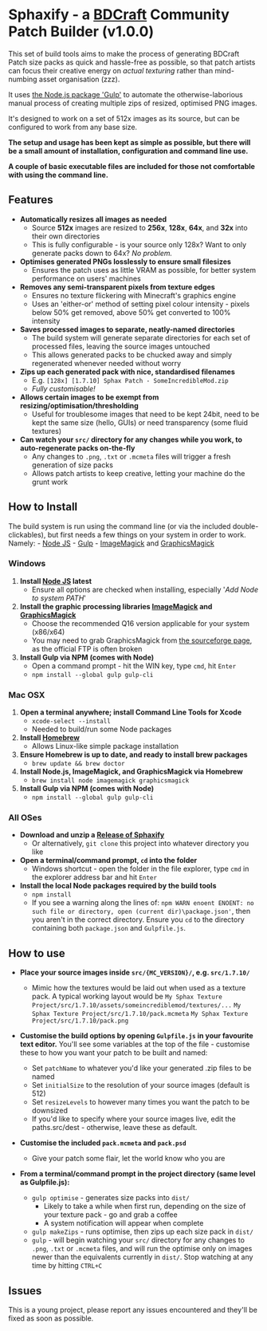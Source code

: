 Sphaxify - a [BDCraft](http://bdcraft.net/community/) Community Patch Builder (v1.0.0)
================================================================================
This set of build tools aims to make the process of generating BDCraft Patch size packs as quick and hassle-free as possible, so that patch artists can focus their creative energy on *actual texturing* rather than mind-numbing asset organisation (zzz).

It uses [the Node.js package 'Gulp'](http://gulpjs.com/) to automate the otherwise-laborious manual process of creating multiple zips of resized, optimised PNG images.

It's designed to work on a set of 512x images as its source, but can be configured to work from any base size.

**The setup and usage has been kept as simple as possible, but there will be a small amount of installation, configuration and command line use.**

**A couple of basic executable files are included for those not comfortable with using the command line.**


Features
--------------------------------------------------------------------------------
- **Automatically resizes all images as needed**
    - Source **512x** images are resized to **256x**, **128x**, **64x**, and **32x** into their own directories
    - This is fully configurable - is your source only 128x? Want to only generate packs down to 64x? *No problem.*
- **Optimises generated PNGs losslessly to ensure small filesizes**
    - Ensures the patch uses as little VRAM as possible, for better system performance on users' machines
- **Removes any semi-transparent pixels from texture edges**
    - Ensures no texture flickering with Minecraft's graphics engine
    - Uses an 'either-or' method of setting pixel colour intensity - pixels below 50% get removed, above 50% get converted to 100% intensity
- **Saves processed images to separate, neatly-named directories**
    - The build system will generate separate directories for each set of processed files, leaving the source images untouched
    - This allows generated packs to be chucked away and simply regenerated whenever needed without worry
- **Zips up each generated pack with nice, standardised filenames**
    - E.g. `[128x] [1.7.10] Sphax Patch - SomeIncredibleMod.zip`
    - *Fully customisable!*
- **Allows certain images to be exempt from resizing/optimisation/thresholding**
    - Useful for troublesome images that need to be kept 24bit, need to be kept the same size (hello, GUIs) or need transparency (some fluid textures)
- **Can watch your `src/` directory for any changes while you work, to auto-regenerate packs on-the-fly**
    - Any changes to `.png`, `.txt` or `.mcmeta` files will trigger a fresh generation of size packs
    - Allows patch artists to keep creative, letting your machine do the grunt work


How to Install
--------------------------------------------------------------------------------
The build system is run using the command line (or via the included double-clickables), but first needs a few things on your system in order to work. Namely:
    - [Node JS](https://nodejs.org/en/)
    - [Gulp](http://gulpjs.com/)
    - [ImageMagick](http://www.imagemagick.org/script/binary-releases.php#windows) and [GraphicsMagick](http://www.graphicsmagick.org/download.html)

### Windows ###
1. **Install [Node JS](https://nodejs.org/en/) latest**
    - Ensure all options are checked when installing, especially '*Add Node to system PATH*'
2. **Install the graphic processing libraries [ImageMagick](http://www.imagemagick.org/script/binary-releases.php#windows) and [GraphicsMagick](http://www.graphicsmagick.org/download.html)**
    - Choose the recommended Q16 version applicable for your system (x86/x64)
    - You may need to grab GraphicsMagick from [the sourceforge page](https://sourceforge.net/projects/graphicsmagick/files/graphicsmagick-binaries/), as the official FTP is often broken
3. **Install Gulp via NPM (comes with Node)**
    - Open a command prompt - hit the WIN key, type `cmd`, hit `Enter`
    - `npm install --global gulp gulp-cli`

### Mac OSX ###
1. **Open a terminal anywhere; install Command Line Tools for Xcode**
    - `xcode-select --install`
    - Needed to build/run some Node packages
2. **Install [Homebrew](http://brew.sh/)**
    - Allows Linux-like simple package installation
3. **Ensure Homebrew is up to date, and ready to install brew packages**
    - `brew update && brew doctor`
4. **Install Node.js, ImageMagick, and GraphicsMagick via Homebrew**
    - `brew install node imagemagick graphicsmagick`
5. **Install Gulp via NPM (comes with Node)**
    - `npm install --global gulp gulp-cli`

### All OSes ###

- **Download and unzip a [Release of Sphaxify](https://github.com/GrumpyPirate/Sphaxify/releases/latest)**
    - Or alternatively, `git clone` this project into whatever directory you like
- **Open a terminal/command prompt, `cd` into the folder**
    - Windows shortcut - open the folder in the file explorer, type `cmd` in the explorer address bar and hit `Enter`
- **Install the local Node packages required by the build tools**
    - `npm install`
    - If you see a warning along the lines of: `npm WARN enoent ENOENT: no such file or directory, open (current dir)\package.json'`, then you aren't in the correct directory. Ensure you `cd` to the directory containing both `package.json` and `Gulpfile.js`.


How to use
--------------------------------------------------------------------------------
- **Place your source images inside `src/{MC_VERSION}/`, e.g. `src/1.7.10/`**
    - Mimic how the textures would be laid out when used as a texture pack. A typical working layout would be
    `My Sphax Texture Project/src/1.7.10/assets/someincrediblemod/textures/...`
    `My Sphax Texture Project/src/1.7.10/pack.mcmeta`
    `My Sphax Texture Project/src/1.7.10/pack.png`

- **Customise the build options by opening `Gulpfile.js` in your favourite text editor.** You'll see some variables at the top of the file - customise these to how you want your patch to be built and named:
    - Set `patchName` to whatever you'd like your generated .zip files to be named
    - Set `initialSize` to the resolution of your source images (default is 512)
    - Set `resizeLevels` to however many times you want the patch to be downsized
    - If you'd like to specify where your source images live, edit the paths.src/dest - otherwise, leave these as default.

- **Customise the included `pack.mcmeta` and `pack.psd`**
    - Give your patch some flair, let the world know who you are

- **From a terminal/command prompt in the project directory (same level as Gulpfile.js):**
    - `gulp optimise` - generates size packs into `dist/`
        - Likely to take a while when first run, depending on the size of your texture pack - go and grab a coffee
        - A system notification will appear when complete
    - `gulp makeZips` - runs optimise, then zips up each size pack in `dist/`
    - `gulp` - will begin watching your `src/` directory for any changes to `.png`, `.txt` or `.mcmeta` files, and will run the optimise only on images newer than the equivalents currently in `dist/`. Stop watching at any time by hitting `CTRL+C`


Issues
--------------------------------------------------------------------------------
This is a young project, please report any issues encountered and they'll be fixed as soon as possible.
